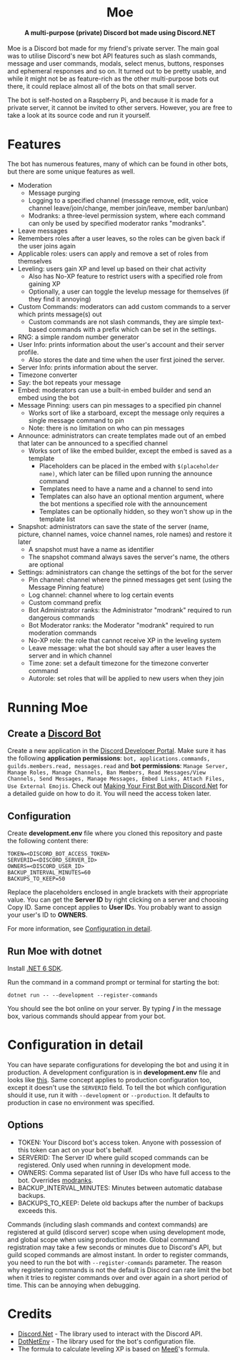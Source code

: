 <h1 align="center">Moe</h1>
<h4 align="center">A multi-purpose (private) Discord bot made using Discord.NET</h4>

Moe is a Discord bot made for my friend's private server. The main goal was to utilise Discord's new bot API features such as slash commands, message and user commands, modals, select menus, buttons, responses and ephemeral responses and so on. It turned out to be pretty usable, and while it might not be as feature-rich as the other multi-purpose bots out there, it could replace almost all of the bots on that small server.

The bot is self-hosted on a Raspberry Pi, and because it is made for a private server, it cannot be invited to other servers. However, you are free to take a look at its source code and run it yourself.

# Features

The bot has numerous features, many of which can be found in other bots, but there are some unique features as well.

- Moderation
  - Message purging
  - Logging to a specified channel (message remove, edit, voice channel leave/join/change, member join/leave, member ban/unban)
  - <span id="modranks">Modranks</span>: a three-level permission system, where each command can only be used by specified moderator ranks "modranks".
- Leave messages
- Remembers roles after a user leaves, so the roles can be given back if the user joins again
- Applicable roles: users can apply and remove a set of roles from themselves
- Leveling: users gain XP and level up based on their chat activity
  - Also has No-XP feature to restrict users with a specified role from gaining XP
  - Optionally, a user can toggle the levelup message for themselves (if they find it annoying)
- Custom Commands: moderators can add custom commands to a server which prints message(s) out
  - Custom commands are not slash commands, they are simple text-based commands with a prefix which can be set in the settings.
- RNG: a simple random number generator
- User Info: prints information about the user's account and their server profile.
  - Also stores the date and time when the user first joined the server.
- Server Info: prints information about the server.
- Timezone converter
- Say: the bot repeats your message
- Embed: moderators can use a built-in embed builder and send an embed using the bot
- Message Pinning: users can pin messages to a specified pin channel
  - Works sort of like a starboard, except the message only requires a single message command to pin
  - Note: there is no limitation on who can pin messages
- Announce: administrators can create templates made out of an embed that later can be announced to a specified channel
  - Works sort of like the embed builder, except the embed is saved as a template
    - Placeholders can be placed in the embed with `$(placeholder name)`, which later can be filled upon running the announce command
    - Templates need to have a name and a channel to send into
    - Templates can also have an optional mention argument, where the bot mentions a specified role with the announcement
    - Templates can be optionally hidden, so they won't show up in the template list
- Snapshot: administrators can save the state of the server (name, picture, channel names, voice channel names, role names) and restore it later
  - A snapshot must have a name as identifier
  - The snapshot command always saves the server's name, the others are optional
- Settings: administrators can change the settings of the bot for the server
  - Pin channel: channel where the pinned messages get sent (using the Message Pinning feature)
  - Log channel: channel where to log certain events
  - Custom command prefix
  - Bot Administrator ranks: the Administrator "modrank" required to run dangerous commands
  - Bot Moderator ranks: the Moderator "modrank" required to run moderation commands
  - No-XP role: the role that cannot receive XP in the leveling system
  - Leave message: what the bot should say after a user leaves the server and in which channel
  - Time zone: set a default timezone for the timezone converter command
  - Autorole: set roles that will be applied to new users when they join

# Running Moe

## Create a [Discord Bot](https://discord.com/developers/docs/intro#bots-and-apps)

Create a new application in the [Discord Developer Portal](https://discord.com/developers/applications). Make sure it has the following **application permissions**: `bot, applications.commands, guilds.members.read, messages.read` and **bot permissions**: `Manage Server, Manage Roles, Manage Channels, Ban Members, Read Messages/View Channels, Send Messages, Manage Messages, Embed Links, Attach Files, Use External Emojis`. Check out [Making Your First Bot with Discord.Net](https://discordnet.dev/guides/getting_started/first-bot.html) for a detailed guide on how to do it.
You will need the access token later.

## Configuration

Create **development.env** file where you cloned this repository and paste the following content there:

```
TOKEN=<DISCORD_BOT_ACCESS_TOKEN>
SERVERID=<DISCORD_SERVER_ID>
OWNERS=<DISCORD_USER_ID>
BACKUP_INTERVAL_MINUTES=60
BACKUPS_TO_KEEP=50
```

Replace the placeholders enclosed in angle brackets with their appropriate value. You can get the **Server ID** by right clicking on a server and choosing Copy ID. Same concept applies to **User ID**s. You probably want to assign your user's ID to **OWNERS**.

For more information, see [Configuration in detail](#configuration-in-detail).

## Run Moe with dotnet

Install [.NET 6 SDK](https://dotnet.microsoft.com/en-us/download/dotnet/6.0).

Run the command in a command prompt or terminal for starting the bot:

`dotnet run -- --development --register-commands`

You should see the bot online on your server. By typing **/** in the message box, various commands should appear from your bot.

# Configuration in detail

You can have separate configurations for developing the bot and using it in production.
A development configuration is in **development.env** file and looks like [this](#configuration).
Same concept applies to production configuration too, except it doesn't use the `SERVERID` field.
To tell the bot which configuration should it use, run it with `--development` or `--production`. It defaults to production in case no environment was specified.

## Options

- TOKEN: Your Discord bot's access token. Anyone with possession of this token can act on your bot's behalf.
- SERVERID: The Server ID where guild scoped commands can be registered. Only used when running in development mode.
- OWNERS: Comma separated list of User IDs who have full access to the bot. Overrides [modranks](#modranks).
- BACKUP_INTERVAL_MINUTES: Minutes between automatic database backups.
- BACKUPS_TO_KEEP: Delete old backups after the number of backups exceeds this.

Commands (including slash commands and context commands) are registered at guild (discord server) scope when using development mode, and global scope when using production mode. Global command registration may take a few seconds or minutes due to Discord's API, but guild scoped commands are almost instant. In order to register commands, you need to run the bot with `--register-commands` parameter. The reason why registering commands is not the default is Discord can rate limit the bot when it tries to register commands over and over again in a short period of time. This can be annoying when debugging.

# Credits

- [Discord.Net](https://github.com/discord-net/Discord.Net) - The library used to interact with the Discord API.
- [DotNetEnv](https://github.com/tonerdo/dotnet-env) - The library used for the bot's configuration file.
- The formula to calculate leveling XP is based on [Mee6](https://mee6.xyz)'s formula.
